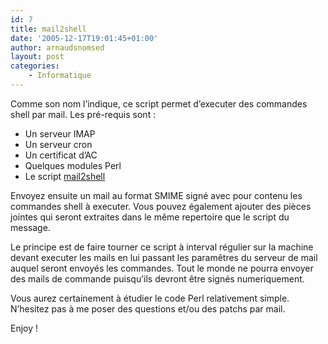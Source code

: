```yaml
---
id: 7
title: mail2shell
date: '2005-12-17T19:01:45+01:00'
author: arnaudsnomsed
layout: post
categories:
    - Informatique
---
```


Comme son nom l’indique, ce script permet d’executer des commandes shell par mail. Les pré-requis sont :

- Un serveur IMAP
- Un serveur cron
- Un certificat d’AC
- Quelques modules Perl
- Le script [mail2shell](/assets/mail2shell.pl)

Envoyez ensuite un mail au format SMIME signé avec pour contenu les commandes shell à executer. Vous pouvez également ajouter des pièces jointes qui seront extraites dans le même repertoire que le script du message.

Le principe est de faire tourner ce script à interval régulier sur la machine devant executer les mails en lui passant les paramêtres du serveur de mail auquel seront envoyés les commandes. Tout le monde ne pourra envoyer des mails de commande puisqu’ils devront être signés numeriquement.

Vous aurez certainement à étudier le code Perl relativement simple. N’hesitez pas à me poser des questions et/ou des patchs par mail.

Enjoy !
